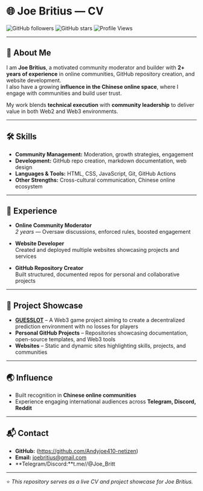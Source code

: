 # 🌐 Joe Britius — CV

![GitHub followers](https://img.shields.io/github/followers/your-username?style=social)
![GitHub stars](https://img.shields.io/github/stars/your-username?style=social)
![Profile Views](https://komarev.com/ghpvc/?username=your-username&color=blue)

---

## 👋 About Me
I am **Joe Britius**, a motivated community moderator and builder with **2+ years of experience** in online communities, GitHub repository creation, and website development.  
I also have a growing **influence in the Chinese online space**, where I engage with communities and build user trust.  

My work blends **technical execution** with **community leadership** to deliver value in both Web2 and Web3 environments.

---

## 🛠️ Skills
- **Community Management:** Moderation, growth strategies, engagement  
- **Development:** GitHub repo creation, markdown documentation, web design  
- **Languages & Tools:** HTML, CSS, JavaScript, Git, GitHub Actions  
- **Other Strengths:** Cross-cultural communication, Chinese online ecosystem  

---

## 💼 Experience
- **Online Community Moderator**  
  *2 years* — Oversaw discussions, enforced rules, boosted engagement  

- **Website Developer**  
  Created and deployed multiple websites showcasing projects and services  

- **GitHub Repository Creator**  
  Built structured, documented repos for personal and collaborative projects  

---

## 🚀 Project Showcase
- **[GUESSLOT](#)** – A Web3 game project aiming to create a decentralized prediction environment with no losses for players  
- **Personal GitHub Projects** – Repositories showcasing documentation, open-source templates, and Web3 tools  
- **Websites** – Static and dynamic sites highlighting skills, projects, and communities  

---

## 🌏 Influence
- Built recognition in **Chinese online communities**  
- Experience engaging international audiences across **Telegram, Discord, Reddit**  

---

## 📬 Contact
- **GitHub:** 
(https://github.com/Andyjoe410-netizen)  
- **Email:** joebritius@gmail.com 
- **Telegram/Discord:**t.me//@Joe_Britt

---

⭐️ *This repository serves as a live CV and project showcase for Joe Britius.*

